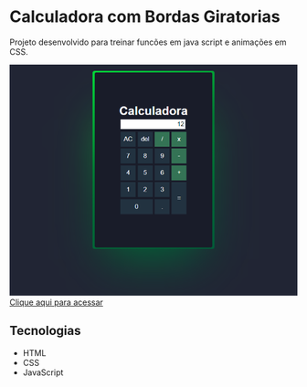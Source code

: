 # Calculadora com Bordas Giratorias

Projeto desenvolvido para treinar funcões em java script e animações em CSS.

![Preview](./.github/Preview.png)
[Clique aqui para acessar](https://rafael-damasceno.github.io/Calculadora/)

## Tecnologias
- HTML
- CSS
- JavaScript